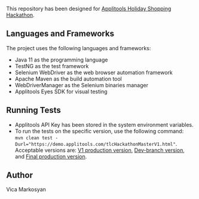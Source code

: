 This repository has been designed for 
[Applitools Holiday Shopping Hackathon](https://applitools.com/hackathon-v20-3-instructions).

## Languages and Frameworks
The project uses the following languages and frameworks:
* Java 11 as the programming language
* TestNG as the test framework
* Selenium WebDriver as the web browser automation framework
* Apache Maven as the build automation tool
* WebDriverManager as the Selenium binaries manager
* Applitools Eyes SDK for visual testing

## Running Tests
* Applitools API Key has been stored in the system environment variables.
* To run the tests on the specific version, use the following command:   
`mvn clean test -Durl="https://demo.applitools.com/tlcHackathonMasterV1.html"`.  
Acceptable versions are: [V1 production version](https://demo.applitools.com/tlcHackathonMasterV1.html), 
[Dev-branch version](https://demo.applitools.com/tlcHackathonDev.html), and [Final production version](https://demo.applitools.com/tlcHackathonMasterV2.html).

## Author
Vica Markosyan